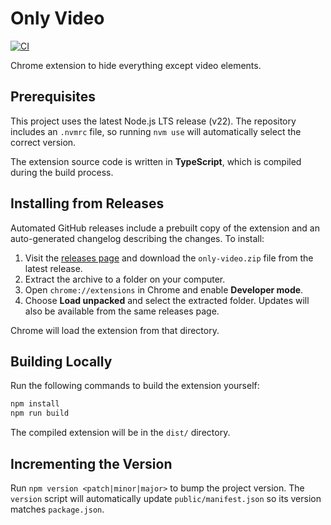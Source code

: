 # Only Video

[![CI](https://github.com/<OWNER>/<REPO>/actions/workflows/ci.yml/badge.svg)](https://github.com/<OWNER>/<REPO>/actions/workflows/ci.yml)

Chrome extension to hide everything except video elements.

## Prerequisites

This project uses the latest Node.js LTS release (v22). The repository includes
an `.nvmrc` file, so running `nvm use` will automatically select the correct
version.

The extension source code is written in **TypeScript**, which is compiled during
the build process.

## Installing from Releases

Automated GitHub releases include a prebuilt copy of the extension and an auto-generated changelog describing the changes.
To install:

1. Visit the [releases page](../../releases) and download the `only-video.zip` file from the latest release.
2. Extract the archive to a folder on your computer.
3. Open `chrome://extensions` in Chrome and enable **Developer mode**.
4. Choose **Load unpacked** and select the extracted folder.
Updates will also be available from the same releases page.

Chrome will load the extension from that directory.

## Building Locally

Run the following commands to build the extension yourself:

```bash
npm install
npm run build
```

The compiled extension will be in the `dist/` directory.

## Incrementing the Version

Run `npm version <patch|minor|major>` to bump the project version. The `version` script will automatically update `public/manifest.json` so its version matches `package.json`.


